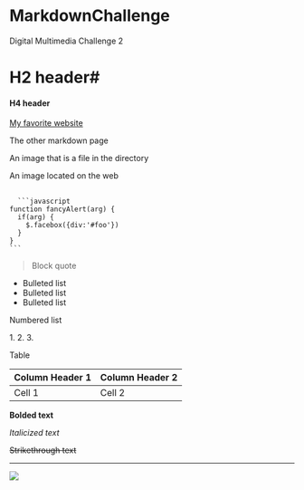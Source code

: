 # MarkdownChallenge
Digital Multimedia Challenge 2


# H2 header#
<h4>H4 header</h4>
<p><a href="http://www.etymonline.com">My favorite website</a></p>

<p>The other markdown page</p>
<p>An image that is a file in the directory</p>
<p>An image located on the web</p>

<div class="highlighter-rouge">
<div class="highlight">
  <pre class="highlight">
  <code>
  ```javascript
function fancyAlert(arg) {
  if(arg) {
    $.facebox({div:'#foo'})
  }
}
```
</code></pre></div></div>


<p><blockquote>Block quote</blockquote></p>

<p>
<ul>
<li>Bulleted list</li>
<li>Bulleted list</li>
<li>Bulleted list</li>
  
  </ul></p>
<p>Numbered list</p>
1.
2.
3.


Table
<table>
  <thead>
    <tr>
      <th>Column Header 1</th>
      <th>Column Header 2</th>
   </tr>
 </thead>
 <tbody>
   <tr>
     <td>
     Cell 1</td>
   <td>Cell 2</td>
   </tr>
  </tbody>
 </table>
<p><strong>Bolded text</strong></p>
<p><em>Italicized text</em></p>
<p><del>Strikethrough text</del></p>

<hr>

![](http://commonmark.org/help/images/favicon.png)

